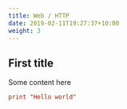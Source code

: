 ```yaml
---
title: Web / HTTP
date: 2019-02-11T19:27:37+10:00
weight: 3
---
```


## First title

Some content here

```toml
print "Hello world"
```

